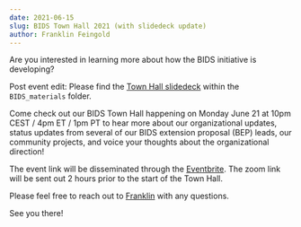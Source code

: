 ```yaml
---
date: 2021-06-15
slug: BIDS Town Hall 2021 (with slidedeck update)
author: Franklin Feingold
---
```




Are you interested in learning more about how the BIDS initiative is developing?





Post event edit: Please find the [Town Hall slidedeck](../../assets/BIDS-materials/BIDS_Town_Hall%20-OSR_2021.pdf) within the `BIDS_materials` folder.

Come check out our BIDS Town Hall happening on Monday June 21 at 10pm CEST / 4pm ET / 1pm PT to hear more about our organizational updates, status updates from several of our BIDS extension proposal (BEP) leads, our community projects, and voice your thoughts about the organizational direction!

The event link will be disseminated through the [Eventbrite](https://www.eventbrite.com/e/bids-town-hall-2021-tickets-159737297557). The zoom link will be sent out 2 hours prior to the start of the Town Hall.

Please feel free to reach out to [Franklin](mailto:ffein@stanford.edu) with any questions.

See you there!
